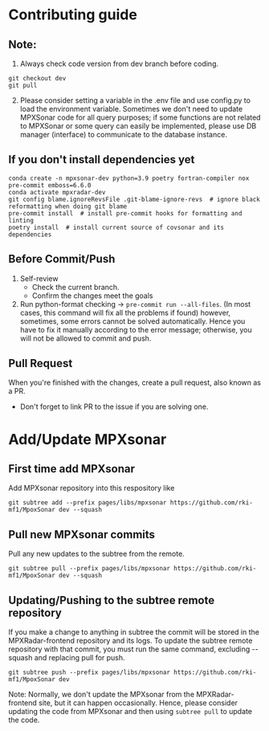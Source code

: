 
# Contributing guide

## Note:
1. Always check code version from dev branch before coding.
```
git checkout dev
git pull
```
2. Please consider setting a variable in the .env file and use config.py to load the environment variable.
Sometimes we don't need to update MPXSonar code for all query purposes; if some functions are not related to MPXSonar or some query can easily be implemented, please use DB manager (interface) to communicate to the database instance.

## If you don't install dependencies yet

```
conda create -n mpxsonar-dev python=3.9 poetry fortran-compiler nox pre-commit emboss=6.6.0
conda activate mpxradar-dev
git config blame.ignoreRevsFile .git-blame-ignore-revs  # ignore black reformatting when doing git blame
pre-commit install  # install pre-commit hooks for formatting and linting
poetry install  # install current source of covsonar and its dependencies
```

## Before Commit/Push
1. Self-review
    + Check the current branch.
    + Confirm the changes meet the goals
2. Run python-format checking -> `pre-commit run --all-files`. (In most cases, this command will fix all the problems if found) however, sometimes, some errors cannot be solved automatically. Hence
you have to fix it manually according to the error message; otherwise, you will not be allowed to commit and push.

## Pull Request
When you're finished with the changes, create a pull request, also known as a PR.
+ Don't forget to link PR to the issue if you are solving one.

# Add/Update MPXsonar

## First time add MPXsonar
Add MPXsonar repository into this respository like
```
git subtree add --prefix pages/libs/mpxsonar https://github.com/rki-mf1/MpoxSonar dev --squash
```

## Pull new MPXsonar commits
Pull any new updates to the subtree from the remote.
```
git subtree pull --prefix pages/libs/mpxsonar https://github.com/rki-mf1/MpoxSonar dev --squash
```

## Updating/Pushing to the subtree remote repository
If you make a change to anything in subtree the commit will be stored in the MPXRadar-frontend repository and its logs. To update the subtree remote repository with that commit, you must run the same command, excluding --squash and replacing pull for push.
```
git subtree push --prefix pages/libs/mpxsonar https://github.com/rki-mf1/MpoxSonar dev
```

Note: Normally, we don't update the MPXsonar from the MPXRadar-frontend site, but it can happen occasionally. Hence, please consider updating the code from MPXsonar and then using `subtree pull` to update the code.
